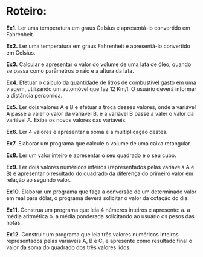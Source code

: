 # Roteiro:

**Ex1.** Ler uma temperatura em graus Celsius e apresentá-lo convertido em Fahrenheit.

**Ex2.** Ler uma temperatura em graus Fahrenheit e apresentá-lo convertido em Celsius.

**Ex3.** Calcular e apresentar o valor do volume de uma lata de óleo, quando se passa como parâmetros
o raio e a altura da lata.

**Ex4.** Efetuar o cálculo da quantidade de litros de combustível gasto em uma viagem, utilizando um
automóvel que faz 12 Km/l. O usuário deverá informar a distância percorrida.

**Ex5.** Ler dois valores A e B e efetuar a troca desses valores, onde a variável A passe a valer o valor da
variável B, e a variável B passe a valer o valor da variável A. Exiba os novos valores das variáveis.

**Ex6.** Ler 4 valores e apresentar a soma e a multiplicação destes.

**Ex7.** Elaborar um programa que calcule o volume de uma caixa retangular.

**Ex8.** Ler um valor inteiro e apresentar o seu quadrado e o seu cubo.

**Ex9.** Ler dois valores numéricos inteiros (representados pelas variáveis A e B) e apresentar o resultado
do quadrado da diferença do primeiro valor em relação ao segundo valor.

**Ex10.** Elaborar um programa que faça a conversão de um determinado valor em real para dólar, o
programa deverá solicitar o valor da cotação do dia.

**Ex11.** Construa um programa que leia 4 números inteiros e apresente:
a. a média aritmética
b. a média ponderada solicitando ao usuário os pesos das notas.

**Ex12.** Construir um programa que leia três valores numéricos inteiros representados pelas variáveis A,
 B e C, e apresente como resultado final o valor da soma do quadrado dos três valores
lidos.
